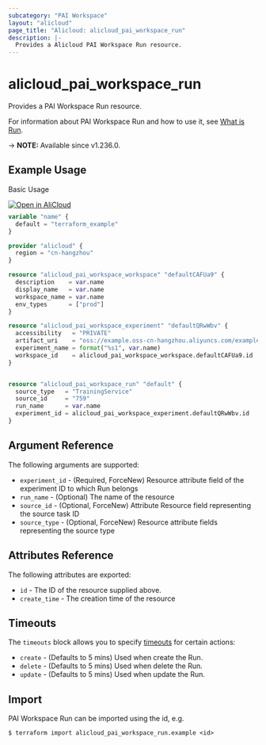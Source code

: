 ```yaml
---
subcategory: "PAI Workspace"
layout: "alicloud"
page_title: "Alicloud: alicloud_pai_workspace_run"
description: |-
  Provides a Alicloud PAI Workspace Run resource.
---
```


# alicloud_pai_workspace_run

Provides a PAI Workspace Run resource.



For information about PAI Workspace Run and how to use it, see [What is Run](https://next.api.alibabacloud.com/document/AIWorkSpace/2021-02-04/CreateRun).

-> **NOTE:** Available since v1.236.0.

## Example Usage

Basic Usage

<div style="display: block;margin-bottom: 40px;"><div class="oics-button" style="float: right;position: absolute;margin-bottom: 10px;">
  <a href="https://api.aliyun.com/terraform?resource=alicloud_pai_workspace_run&exampleId=e7b8d398-6264-ef90-4a74-91a5f6316c6d888e541a&activeTab=example&spm=docs.r.pai_workspace_run.0.e7b8d39862&intl_lang=EN_US" target="_blank">
    <img alt="Open in AliCloud" src="https://img.alicdn.com/imgextra/i1/O1CN01hjjqXv1uYUlY56FyX_!!6000000006049-55-tps-254-36.svg" style="max-height: 44px; max-width: 100%;">
  </a>
</div></div>

```terraform
variable "name" {
  default = "terraform_example"
}

provider "alicloud" {
  region = "cn-hangzhou"
}

resource "alicloud_pai_workspace_workspace" "defaultCAFUa9" {
  description    = var.name
  display_name   = var.name
  workspace_name = var.name
  env_types      = ["prod"]
}

resource "alicloud_pai_workspace_experiment" "defaultQRwWbv" {
  accessibility   = "PRIVATE"
  artifact_uri    = "oss://example.oss-cn-hangzhou.aliyuncs.com/example/"
  experiment_name = format("%s1", var.name)
  workspace_id    = alicloud_pai_workspace_workspace.defaultCAFUa9.id
}


resource "alicloud_pai_workspace_run" "default" {
  source_type   = "TrainingService"
  source_id     = "759"
  run_name      = var.name
  experiment_id = alicloud_pai_workspace_experiment.defaultQRwWbv.id
}
```

## Argument Reference

The following arguments are supported:
* `experiment_id` - (Required, ForceNew) Resource attribute field of the experiment ID to which Run belongs
* `run_name` - (Optional) The name of the resource
* `source_id` - (Optional, ForceNew) Attribute Resource field representing the source task ID
* `source_type` - (Optional, ForceNew) Resource attribute fields representing the source type

## Attributes Reference

The following attributes are exported:
* `id` - The ID of the resource supplied above.
* `create_time` - The creation time of the resource

## Timeouts

The `timeouts` block allows you to specify [timeouts](https://developer.hashicorp.com/terraform/language/resources/syntax#operation-timeouts) for certain actions:
* `create` - (Defaults to 5 mins) Used when create the Run.
* `delete` - (Defaults to 5 mins) Used when delete the Run.
* `update` - (Defaults to 5 mins) Used when update the Run.

## Import

PAI Workspace Run can be imported using the id, e.g.

```shell
$ terraform import alicloud_pai_workspace_run.example <id>
```